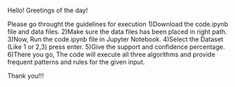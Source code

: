 Hello!
Greetings of the day!

Please go throught the guidelines for execution
1)Download the code.ipynb file and data files.
2)Make sure the data files has been placed in right path.
3)Now, Run the code.ipynb file in Jupyter Notebook.
4)Select the Dataset (Like 1 or 2,3) press enter.
5)Give the support and confidence percentage.
6)There you go, The code will execute all three algorithms and provide frequent patterns and rules for the given input.

Thank you!!!
